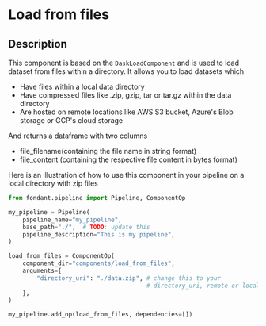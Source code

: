 # Load from files

## Description
This component is based on the `DaskLoadComponent` and is used to load dataset from files within a directory. 
It allows you to load datasets which
- Have files within a local data directory 
- Have compressed files like .zip, gzip, tar or tar.gz within the data directory
- Are hosted on remote locations like AWS S3 bucket, Azure's Blob storage or GCP's cloud storage

And returns a dataframe with two columns
- file_filename(containing the file name in string format)
- file_content (containing the respective file content in bytes format)

Here is an illustration of how to use this component in your pipeline
on a local directory with zip files

```python
from fondant.pipeline import Pipeline, ComponentOp

my_pipeline = Pipeline(
    pipeline_name="my_pipeline",
    base_path="./",  # TODO: update this
    pipeline_description="This is my pipeline",
)

load_from_files = ComponentOp(
    component_dir="components/load_from_files",
    arguments={
        "directory_uri": "./data.zip", # change this to your
                                       # directory_uri, remote or local
    },
)

my_pipeline.add_op(load_from_files, dependencies=[])
```